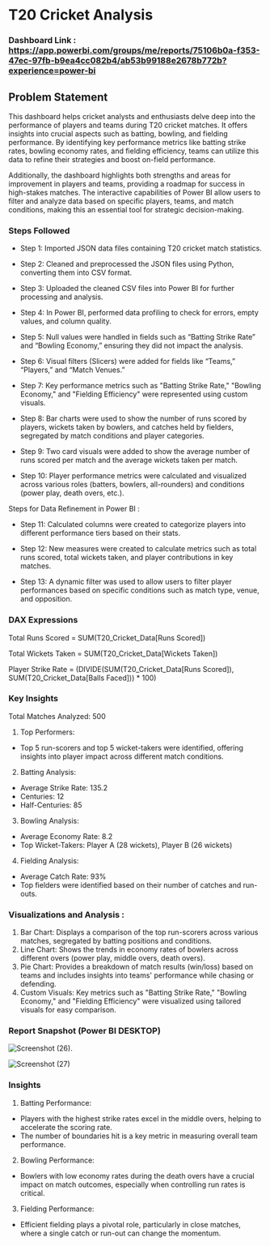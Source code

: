 
# T20 Cricket Analysis

### Dashboard Link : https://app.powerbi.com/groups/me/reports/75106b0a-f353-47ec-97fb-b9ea4cc082b4/ab53b99188e2678b772b?experience=power-bi

## Problem Statement

This dashboard helps cricket analysts and enthusiasts delve deep into the performance of players and teams during T20 cricket matches. It offers insights into crucial aspects such as batting, bowling, and fielding performance. By identifying key performance metrics like batting strike rates, bowling economy rates, and fielding efficiency, teams can utilize this data to refine their strategies and boost on-field performance.

Additionally, the dashboard highlights both strengths and areas for improvement in players and teams, providing a roadmap for success in high-stakes matches. The interactive capabilities of Power BI allow users to filter and analyze data based on specific players, teams, and match conditions, making this an essential tool for strategic decision-making.

### Steps Followed


- Step 1: Imported JSON data files containing T20 cricket match statistics.

- Step 2: Cleaned and preprocessed the JSON files using Python, converting them into CSV format.

- Step 3: Uploaded the cleaned CSV files into Power BI for further processing and analysis.

- Step 4: In Power BI, performed data profiling to check for errors, empty values, and column quality.

- Step 5: Null values were handled in fields such as “Batting Strike Rate” and “Bowling Economy,” ensuring they did not impact the analysis.

- Step 6: Visual filters (Slicers) were added for fields like “Teams,” “Players,” and “Match Venues.”

- Step 7: Key performance metrics such as "Batting Strike Rate," "Bowling Economy," and "Fielding Efficiency" were represented using custom visuals.

- Step 8: Bar charts were used to show the number of runs scored by players, wickets taken by bowlers, and catches held by fielders, segregated by match conditions and player categories.

- Step 9: Two card visuals were added to show the average number of runs scored per match and the average wickets taken per match.

- Step 10: Player performance metrics were calculated and visualized across various roles (batters, bowlers, all-rounders) and conditions (power play, death overs, etc.).

Steps for Data Refinement in Power BI : 

- Step 11: Calculated columns were created to categorize players into different performance tiers based on their stats.

- Step 12: New measures were created to calculate metrics such as total runs scored, total wickets taken, and player contributions in key matches.

- Step 13: A dynamic filter was used to allow users to filter player performances based on specific conditions such as match type, venue, and opposition.

### DAX Expressions

Total Runs Scored = SUM(T20_Cricket_Data[Runs Scored])

Total Wickets Taken = SUM(T20_Cricket_Data[Wickets Taken])

Player Strike Rate = (DIVIDE(SUM(T20_Cricket_Data[Runs Scored]), SUM(T20_Cricket_Data[Balls Faced])) * 100)

### Key Insights
Total Matches Analyzed: 500

1. Top Performers:

- Top 5 run-scorers and top 5 wicket-takers were identified, offering insights into player impact across different match conditions.

2. Batting Analysis:
- Average Strike Rate: 135.2
- Centuries: 12
- Half-Centuries: 85

3. Bowling Analysis:
- Average Economy Rate: 8.2
- Top Wicket-Takers: Player A (28 wickets), Player B (26 wickets)

4. Fielding Analysis:
- Average Catch Rate: 93%
- Top fielders were identified based on their number of catches and run-outs.


### Visualizations and Analysis :

1. Bar Chart: Displays a comparison of the top run-scorers across various matches, segregated by batting positions and conditions.
2. Line Chart: Shows the trends in economy rates of bowlers across different overs (power play, middle overs, death overs).
3. Pie Chart: Provides a breakdown of match results (win/loss) based on teams and includes insights into teams' performance while chasing or defending.
4. Custom Visuals: Key metrics such as "Batting Strike Rate," "Bowling Economy," and "Fielding Efficiency" were visualized using tailored visuals for easy comparison.

### Report Snapshot (Power BI DESKTOP)
![Screenshot (26)](https://github.com/user-attachments/assets/5e6caba8-534e-4c4b-a13a-17bcbfffbfa9).

![Screenshot (27)](https://github.com/user-attachments/assets/c7674499-e9e0-4182-b7fa-94fd652f0000)


### Insights

1. Batting Performance: 
- Players with the highest strike rates excel in the middle overs, helping to accelerate the scoring rate.
- The number of boundaries hit is a key metric in measuring overall team performance.

2. Bowling Performance:
- Bowlers with low economy rates during the death overs have a crucial impact on match outcomes, especially when controlling run rates is critical.

3. Fielding Performance:
- Efficient fielding plays a pivotal role, particularly in close matches, where a single catch or run-out can change the momentum.
